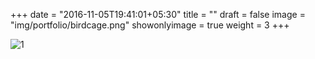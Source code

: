 +++
date = "2016-11-05T19:41:01+05:30"
title = ""
draft = false
image = "img/portfolio/birdcage.png"
showonlyimage = true
weight = 3
+++

![1]

[1]: /img/portfolio/birdcage.png